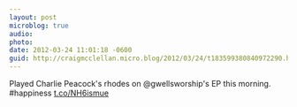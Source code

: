 ```yaml
---
layout: post
microblog: true
audio: 
photo: 
date: 2012-03-24 11:01:18 -0600
guid: http://craigmcclellan.micro.blog/2012/03/24/t183599380840972290.html
---
```

Played Charlie Peacock's rhodes on @gwellsworship's EP this morning. #happiness [t.co/NH6ismue](http://t.co/NH6ismue)
